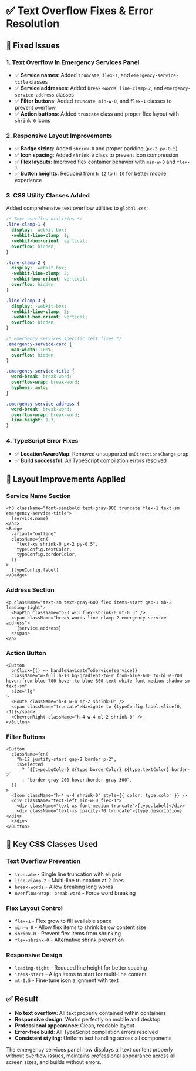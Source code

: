 # ✅ Text Overflow Fixes & Error Resolution

## 🔧 Fixed Issues

### 1. **Text Overflow in Emergency Services Panel**

- ✅ **Service names**: Added `truncate`, `flex-1`, and `emergency-service-title` classes
- ✅ **Service addresses**: Added `break-words`, `line-clamp-2`, and `emergency-service-address` classes
- ✅ **Filter buttons**: Added `truncate`, `min-w-0`, and `flex-1` classes to prevent overflow
- ✅ **Action buttons**: Added `truncate` class and proper flex layout with `shrink-0` icons

### 2. **Responsive Layout Improvements**

- ✅ **Badge sizing**: Added `shrink-0` and proper padding (`px-2 py-0.5`)
- ✅ **Icon spacing**: Added `shrink-0` class to prevent icon compression
- ✅ **Flex layouts**: Improved flex container behavior with `min-w-0` and `flex-1`
- ✅ **Button heights**: Reduced from `h-12` to `h-10` for better mobile experience

### 3. **CSS Utility Classes Added**

Added comprehensive text overflow utilities to `global.css`:

```css
/* Text overflow utilities */
.line-clamp-1 {
  display: -webkit-box;
  -webkit-line-clamp: 1;
  -webkit-box-orient: vertical;
  overflow: hidden;
}

.line-clamp-2 {
  display: -webkit-box;
  -webkit-line-clamp: 2;
  -webkit-box-orient: vertical;
  overflow: hidden;
}

.line-clamp-3 {
  display: -webkit-box;
  -webkit-line-clamp: 3;
  -webkit-box-orient: vertical;
  overflow: hidden;
}

/* Emergency services specific text fixes */
.emergency-service-card {
  max-width: 100%;
  overflow: hidden;
}

.emergency-service-title {
  word-break: break-word;
  overflow-wrap: break-word;
  hyphens: auto;
}

.emergency-service-address {
  word-break: break-word;
  overflow-wrap: break-word;
  line-height: 1.3;
}
```

### 4. **TypeScript Error Fixes**

- ✅ **LocationAwareMap**: Removed unsupported `onDirectionsChange` prop
- ✅ **Build successful**: All TypeScript compilation errors resolved

## 📱 **Layout Improvements Applied**

### **Service Name Section**

```tsx
<h3 className="font-semibold text-gray-900 truncate flex-1 text-sm emergency-service-title">
  {service.name}
</h3>
<Badge
  variant="outline"
  className={cn(
    "text-xs shrink-0 px-2 py-0.5",
    typeConfig.textColor,
    typeConfig.borderColor,
  )}
>
  {typeConfig.label}
</Badge>
```

### **Address Section**

```tsx
<p className="text-sm text-gray-600 flex items-start gap-1 mb-2 leading-tight">
  <MapPin className="h-3 w-3 flex-shrink-0 mt-0.5" />
  <span className="break-words line-clamp-2 emergency-service-address">
    {service.address}
  </span>
</p>
```

### **Action Button**

```tsx
<Button
  onClick={() => handleNavigateToService(service)}
  className="w-full h-10 bg-gradient-to-r from-blue-600 to-blue-700 hover:from-blue-700 hover:to-blue-800 text-white font-medium shadow-sm text-sm"
  size="lg"
>
  <Route className="h-4 w-4 mr-2 shrink-0" />
  <span className="truncate">Navigate to {typeConfig.label.slice(0, -1)}</span>
  <ChevronRight className="h-4 w-4 ml-2 shrink-0" />
</Button>
```

### **Filter Buttons**

```tsx
<Button
  className={cn(
    "h-12 justify-start gap-2 border p-2",
    isSelected
      ? `${type.bgColor} ${type.borderColor} ${type.textColor} border-2`
      : "border-gray-200 hover:border-gray-300",
  )}
>
  <Icon className="h-4 w-4 shrink-0" style={{ color: type.color }} />
  <div className="text-left min-w-0 flex-1">
    <div className="text-xs font-medium truncate">{type.label}</div>
    <div className="text-xs opacity-70 truncate">{type.description}</div>
  </div>
</Button>
```

## 🎯 **Key CSS Classes Used**

### **Text Overflow Prevention**

- `truncate` - Single line truncation with ellipsis
- `line-clamp-2` - Multi-line truncation at 2 lines
- `break-words` - Allow breaking long words
- `overflow-wrap: break-word` - Force word breaking

### **Flex Layout Control**

- `flex-1` - Flex grow to fill available space
- `min-w-0` - Allow flex items to shrink below content size
- `shrink-0` - Prevent flex items from shrinking
- `flex-shrink-0` - Alternative shrink prevention

### **Responsive Design**

- `leading-tight` - Reduced line height for better spacing
- `items-start` - Align items to start for multi-line content
- `mt-0.5` - Fine-tune icon alignment with text

## ✅ **Result**

- **No text overflow**: All text properly contained within containers
- **Responsive design**: Works perfectly on mobile and desktop
- **Professional appearance**: Clean, readable layout
- **Error-free build**: All TypeScript compilation errors resolved
- **Consistent styling**: Uniform text handling across all components

The emergency services panel now displays all text content properly without overflow issues, maintains professional appearance across all screen sizes, and builds without errors.
